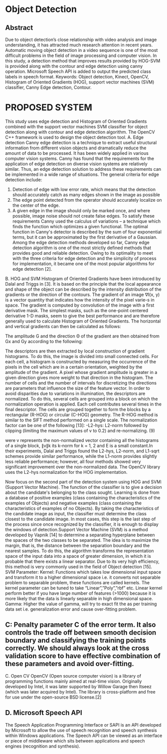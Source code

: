 # Object Detection
## Abstract

Due to object detection’s close relationship with video analysis and image understanding, it has attracted much research attention in recent years. Automatic moving object detection in a video sequence is one of the most difficult problems in the field of image processing and computer vision. In this study, a detection method that improves results provided by HOG-SVM is provided along with the contour and edge detection using canny operation. Microsoft Speech API is added to output the predicted class labels in speech format.
Keywords: Object detection, Kinect, OpenCV, Histogram of Oriented Gradients (HOG), support vector machines (SVM) classifier, Canny Edge detection, Contour.


# PROPOSED SYSTEM
This study uses edge detection and Histogram of Oriented Gradients combined with the support vector machines SVM classifier for object detection along with contour and edge detection algorithm. The OpenCV C++ framework is used to design the object detection tool. 
A.  Edge detection
Canny edge detection is a technique to extract useful structural information from different vision objects and dramatically reduce the amount of data to be processed. It has been widely applied in various computer vision systems. Canny has found that the requirements for the application of edge detection on diverse vision systems are relatively similar. Thus, an edge detection solution to address these requirements can be implemented in a wide range of situations. The general criteria for edge detection include: 
1.	Detection of edge with low error rate, which means that the detection should accurately catch as many edges shown in the image as possible
2.	The edge point detected from the operator should accurately localize on the center of the edge.
3.	A given edge in the image should only be marked once, and where possible, image noise should not create false edges.
To satisfy these requirements Canny used the calculus of variations – a technique which finds the function which optimizes a given functional. The optimal function in Canny's detector is described by the sum of four exponential terms, but it can be approximated by the first derivative of a Gaussian. Among the edge detection methods developed so far, Canny edge detection algorithm is one of the most strictly defined methods that provides good and reliable detection. Owing to its optimality to meet with the three criteria for edge detection and the simplicity of process for implementation, it became one of the most popular algorithms for edge detection [2]. 

B.  HOG and SVM 
Histogram of Oriented Gradients have been introduced by Dalal and Triggs in [3]. It is based on the principle that the local appearance and shape of the object can be described by the intensity distribution of the gradients or the direction of the contours. The gradient of an image ∇I(x, y) is a vector quantity that indicates how the intensity of the pixel varie-s in space. The gradient is computed by convolution of the image with a first derivative mask. The simplest masks, such as the one-point centered derivative 1-D masks, seem to give the best performance and are therefore generally used to calculate Histogram of Oriented Gradients. The horizontal and vertical gradients can then be calculated as follows:
 
The amplitude G and the direction Θ of the gradient are then obtained from Gx and Gy according to the following:
 
The descriptors are then extracted by local construction of gradient histograms. To do this, the image is divided into small connected cells. For each cell, a histogram is constructed by measuring the occurrence of the pixels in the cell which are in a certain orientation, weighted by the amplitude of the gradient. A pixel whose gradient amplitude is greater in a given direction gives more weight to that direction in the histogram. The number of cells and the number of intervals for discretizing the directions are parameters that influence the size of the feature vector.
In order to avoid disparities due to variations in illumination, the descriptors are normalized. To do this, several cells are grouped into a block on which the normalization operation is applied. Each cell contributes several times in the final descriptor. The cells are grouped together to form the blocks by a rectangular (R-HOG) or circular (C-HOG) geometry. The R-HOG method is similar to the SIFT method performed on a single scale. The normalization factor can be one of the following [13]:
-L2-hys: L2-norm followed by clipping (limiting the maximum values of v to 0.2) and re-normalizing. (9)
                
were v represents the non-normalized vector containing all the histograms of a single block, ∥v∥k its k-norm for k = 1, 2 and E is a small constant.In their experiments, Dalal and Triggs found the L2-hys, L2-norm, and L1-sqrt schemes provide similar performance, while the L1-norm provides slightly less reliable performance; however, all four methods showed very significant improvement over the non-normalized data. The OpenCV library uses the L2-hys normalization for the HOG implementation.

Now focus on the second part of the detection system using HOG and SVM: (Support Vector Machine). The function of the classifier is to give a decision about the candidate's belonging to the class sought. Learning is done from a database of positive examples (class containing the characteristics of the examples of Objects) and negative examples (class containing the characteristics of examples of no Objects). By taking the characteristics of the candidate image as input, the classifier must determine the class closest to the candidate image. In most cases, this step is the last step of the process since once recognized by the classifier, it is enough to display the windows of detection.Support Vector Machine (SVM) is a method developed by Vapnik [14] to determine a separating hyperplane between the spaces of the two classes to be separated. The idea is to maximize the margin, that is, the distance between the separation boundary and the nearest samples. To do this, the algorithm transforms the representation space of the input data into a space of greater dimension, in which it is probable that there exists a linear separator. Due to its very high efficiency, this method is very commonly used in the field of Object detection [15].
SVM Parameter:
Kernel: Functions which takes low dimensional input space and transform it to a higher dimensional space i.e. it converts not separable problem to separable problem, these functions are called kernels. The kernel parameter can be tuned to take “Linear”,”Poly”,”rbf” etc. Linear kernel perform better if you have large number of features (>1000) because it is more likely that the data is linearly separable in high dimensional space.
Gamma: Higher the value of gamma, will try to exact fit the as per training data set i.e. generalization error and cause over-fitting problem. 

## C: Penalty parameter C of the error term. It also controls the trade off between smooth decision boundary and classifying the training points correctly. We should always look at the cross validation score to have effective combination of these parameters and avoid over-fitting.
C. Open CV
OpenCV (Open source computer vision) is a library of programming functions mainly aimed at real-time vision. Originally developed by Intel, it was later supported by Willow Garage then Itseez (which was later acquired by Intel). The library is cross-platform and free for use under the open-source BSD license.[2]
## D. Microsoft Speech API 
The Speech Application Programming Interface or SAPI is an API developed by Microsoft to allow the use of speech recognition and speech synthesis within Windows applications. The Speech API can be viewed as an interface or piece of middleware which sits between applications and speech engines (recognition and synthesis). 
